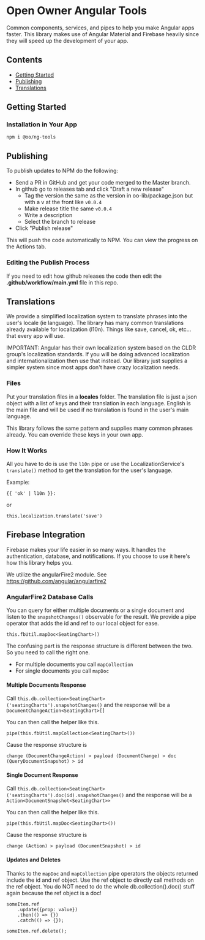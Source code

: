# Open Owner Angular Tools

Common components, services, and pipes to help you make Angular apps faster.
This library makes use of Angular Material and Firebase heavily since they will speed up the development of your app.

## Contents

-   [Getting Started](#getting-started)
-   [Publishing](#publishing)
-   [Translations](#translations)

## Getting Started

### Installation in Your App

`npm i @oo/ng-tools`

## Publishing

To publish updates to NPM do the following:

-   Send a PR in GitHub and get your code merged to the Master branch.
-   In github go to releases tab and click "Draft a new release"
    -   Tag the version the same as the version in oo-lib/package.json but with a v at the front like `v0.0.4`
    -   Make release title the same `v0.0.4`
    -   Write a description
    -   Select the branch to release
-   Click "Publish release"

This will push the code automatically to NPM. You can view the progress on the Actions tab.

### Editing the Publish Process

If you need to edit how github releases the code then edit the **.github/workflow/main.yml** file in this repo.

## Translations

We provide a simplified localization system to translate phrases into the user's locale (ie language).
The library has many common translations already available for localization (l10n).
Things like save, cancel, ok, etc… that every app will use.

IMPORTANT: Angular has their own localization system based on the CLDR group's localization standards.
If you will be doing advanced localization and internationalization then use that instead.
Our library just supplies a simpler system since most apps don't have crazy localization needs.

### Files

Put your translation files in a **locales** folder. The translation file is just a json object with a list of keys and their translation in each language.
English is the main file and will be used if no translation is found in the user's main language.

This library follows the same pattern and supplies many common phrases already. You can override these keys in your own app.

### How It Works

All you have to do is use the `l10n` pipe or use the LocalizationService's `translate()` method to get the translation for the user's language.

Example:

```
{{ 'ok' | l10n }}:
```

or

```
this.localization.translate('save')
```

## Firebase Integration

Firebase makes your life easier in so many ways. It handles the authentication, database, and notifications.
If you choose to use it here's how this library helps you.

We utilize the angularFire2 module. See https://github.com/angular/angularfire2

### AngularFire2 Database Calls

You can query for either multiple documents or a single document and listen to the `snapshotChanges()` observable for the result.
We provide a pipe operator that adds the id and ref to our local object for ease.

`this.fbUtil.mapDoc<SeatingChart>()`

The confusing part is the response structure is different between the two. So you need to call the right one.

-   For multiple documents you call `mapCollection`
-   For single documents you call `mapDoc`

#### Multiple Documents Response

Call `this.db.collection<SeatingChart>('seatingCharts').snapshotChanges()`
and the response will be a `DocumentChangeAction<SeatingChart>[]`

You can then call the helper like this.

`pipe(this.fbUtil.mapCollection<SeatingChart>())`

Cause the response structure is

`change (DocumentChangeAction) > payload (DocumentChange) > doc (QueryDocumentSnapshot) > id`

#### Single Document Response

Call `this.db.collection<SeatingChart>('seatingCharts').doc(id).snapshotChanges()`
and the response will be a `Action<DocumentSnapshot<SeatingChart>>`

You can then call the helper like this.

`pipe(this.fbUtil.mapDoc<SeatingChart>())`

Cause the response structure is

`change (Action) > payload (DocumentSnapshot) > id`

#### Updates and Deletes

Thanks to the `mapDoc` and `mapCollection` pipe operators the objects returned include the id and ref object.
Use the ref object to directly call methods on the ref object.
You do NOT need to do the whole db.collection().doc() stuff again because the ref object is a doc!

```
someItem.ref
    .update({prop: value})
    .then(() => {})
    .catch(() => {});

someItem.ref.delete();
```
